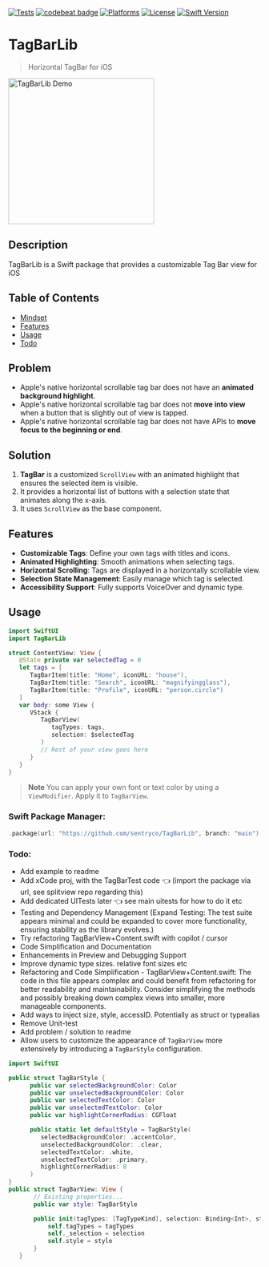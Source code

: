 [![Tests](https://github.com/sentryco/TagBarLib/actions/workflows/Tests.yml/badge.svg)](https://github.com/sentryco/TagBarLib/actions/workflows/Tests.yml)
[![codebeat badge](https://codebeat.co/badges/959f5756-05b8-44d5-b7da-8780402fee5a)](https://codebeat.co/projects/github-com-sentryco-tagbarlib-main)
[![Platforms](https://img.shields.io/badge/Platforms-iOS%20%7C%20macOS-000000.svg?logo=apple&logoColor=white)](#)
[![License](https://img.shields.io/badge/License-MIT-blue.svg)](LICENSE)
[![Swift Version](https://img.shields.io/badge/Swift-5.9-F05138.svg?logo=swift&logoColor=white)](https://swift.org)

# TagBarLib

> Horizontal TagBar for iOS

<img src="https://s1.gifyu.com/images/SBHlN.gif" width="291px" alt="TagBarLib Demo">

## Description

TagBarLib is a Swift package that provides a customizable Tag Bar view for iOS

## Table of Contents
- [Mindset](#mindset)
- [Features](#features)
- [Usage](#usage)
- [Todo](#todo)

## Problem

- Apple's native horizontal scrollable tag bar does not have an **animated background highlight**.
- Apple's native horizontal scrollable tag bar does not **move into view** when a button that is slightly out of view is tapped.
- Apple's native horizontal scrollable tag bar does not have APIs to **move focus to the beginning or end**.

## Solution

1. **TagBar** is a customized `ScrollView` with an animated highlight that ensures the selected item is visible.
2. It provides a horizontal list of buttons with a selection state that animates along the x-axis.
3. It uses `ScrollView` as the base component.

## Features

- **Customizable Tags**: Define your own tags with titles and icons.
- **Animated Highlighting**: Smooth animations when selecting tags.
- **Horizontal Scrolling**: Tags are displayed in a horizontally scrollable view.
- **Selection State Management**: Easily manage which tag is selected.
- **Accessibility Support**: Fully supports VoiceOver and dynamic type.

## Usage

```swift
import SwiftUI
import TagBarLib

struct ContentView: View {
   @State private var selectedTag = 0
   let tags = [
      TagBarItem(title: "Home", iconURL: "house"),
      TagBarItem(title: "Search", iconURL: "magnifyingglass"),
      TagBarItem(title: "Profile", iconURL: "person.circle")
   ]
   var body: some View {
      VStack {
         TagBarView(
            tagTypes: tags,
            selection: $selectedTag
         )
         // Rest of your view goes here
      }
   }
}
```

> **Note**
> You can apply your own font or text color by using a `ViewModifier`. Apply it to `TagBarView`.

### Swift Package Manager:

```swift
.package(url: "https://github.com/sentryco/TagBarLib", branch: "main")
```

### Todo:
- Add example to readme
- Add xCode proj, with the TagBarTest code 👈 (import the package via url, see splitview repo regarding this)
- Add dedicated UITests later 👈 see main uitests for how to do it etc
- Testing and Dependency Management (Expand Testing: The test suite appears minimal and could be expanded to cover more functionality, ensuring stability as the library evolves.)
- Try refactoring TagBarView+Content.swift with copilot / cursor
- Code Simplification and Documentation
- Enhancements in Preview and Debugging Support
- Improve dynamic type sizes. relative font sizes etc
- Refactoring and Code Simplification - TagBarView+Content.swift: The code in this file appears complex and could benefit from refactoring for better readability and maintainability. Consider simplifying the methods and possibly breaking down complex views into smaller, more manageable components.
- Add ways to inject size, style, accessID. Potentially as struct or typealias
- Remove Unit-test
- Add problem / solution to readme
- Allow users to customize the appearance of `TagBarView` more extensively by introducing a `TagBarStyle` configuration.

```swift:Sources/TagBarLib/TagBarStyle.swift
import SwiftUI

public struct TagBarStyle {
      public var selectedBackgroundColor: Color
      public var unselectedBackgroundColor: Color
      public var selectedTextColor: Color
      public var unselectedTextColor: Color
      public var highlightCornerRadius: CGFloat

      public static let defaultStyle = TagBarStyle(
         selectedBackgroundColor: .accentColor,
         unselectedBackgroundColor: .clear,
         selectedTextColor: .white,
         unselectedTextColor: .primary,
         highlightCornerRadius: 8
      )
}
public struct TagBarView: View {
       // Existing properties...
       public var style: TagBarStyle

       public init(tagTypes: [TagTypeKind], selection: Binding<Int>, style: TagBarStyle = .defaultStyle) {
           self.tagTypes = tagTypes
           self._selection = selection
           self.style = style
       }
   }
```